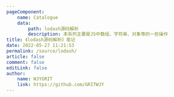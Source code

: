 ```yaml
---
pageComponent:
    name: Catalogue
    data:
        path: lodash源码解析
        description: 本系列主要是JS中数组、字符串、对象等的一些操作 
title: 《lodash源码解析》笔记
date: 2022-05-27 11:21:53
permalink: /source/lodash/
article: false
comment: false
editLink: false
author:
    name: WJYGRIT
    link: https://github.com/GRITWJY
---
```

